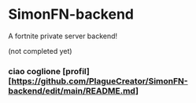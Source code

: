 # SimonFN-backend

A fortnite private server backend!

(not completed yet)

### ciao coglione [profil][https://github.com/PlagueCreator/SimonFN-backend/edit/main/README.md]

